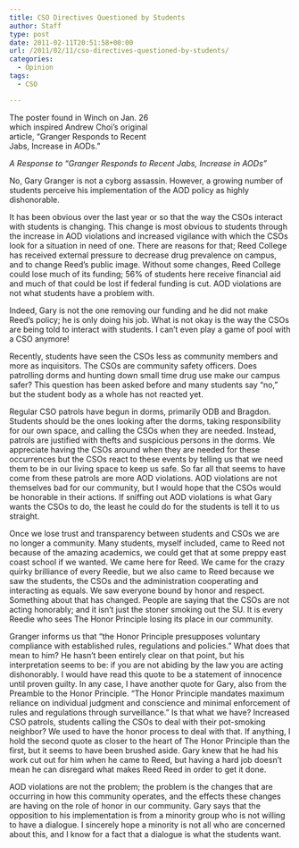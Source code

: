```yaml
---
title: CSO Directives Questioned by Students
author: Staff
type: post
date: 2011-02-11T20:51:58+00:00
url: /2011/02/11/cso-directives-questioned-by-students/
categories:
  - Opinion
tags:
  - CSO

---
```

<div style="width: 280px" class="wp-caption alignleft">
  <a href="https://i0.wp.com/www.reedquest.org/wp-content/uploads/2011/02/garyposter.jpg"><img src="https://i0.wp.com/www.reedquest.org/wp-content/uploads/2011/02/garyposter.jpg?resize=270%2C185" alt="" align="left" data-recalc-dims="1" /></a>
  
  <p class="wp-caption-text">
    The poster found in Winch on Jan. 26 which inspired Andrew Choi’s original article, “Granger Responds to Recent Jabs, Increase in AODs.”
  </p>
</div>

_A Response to “Granger Responds to Recent Jabs, Increase in AODs”_

No, Gary Granger is not a cyborg assassin. However, a growing number of students perceive his implementation of the AOD policy as highly dishonorable.

It has been obvious over the last year or so that the way the CSOs interact with students is changing. This change is most obvious to students through the increase in AOD violations and increased vigilance with which the CSOs look for a situation in need of one. There are reasons for that; Reed College has received external pressure to decrease drug prevalence on campus, and to change Reed’s public image. Without some changes, Reed College could lose much of its funding; 56% of students here receive financial aid and much of that could be lost if federal funding is cut. AOD violations are not what students have a problem with.

Indeed, Gary is not the one removing our funding and he did not make Reed’s policy; he is only doing his job. What is not okay is the way the CSOs are being told to interact with students. I can’t even play a game of pool with a CSO anymore!

Recently, students have seen the CSOs less as community members and more as inquisitors. The CSOs are community safety officers. Does patrolling dorms and hunting down small time drug use make our campus safer? This question has been asked before and many students say “no,” but the student body as a whole has not reacted yet.

Regular CSO patrols have begun in dorms, primarily ODB and Bragdon. Students should be the ones looking after the dorms, taking responsibility for our own space, and calling the CSOs when they are needed. Instead, patrols are justified with thefts and suspicious persons in the dorms. We appreciate having the CSOs around when they are needed for these occurrences but the CSOs react to these events by telling us that we need them to be in our living space to keep us safe. So far all that seems to have come from these patrols are more AOD violations. AOD violations are not themselves bad for our community, but I would hope that the CSOs would be honorable in their actions. If sniffing out AOD violations is what Gary wants the CSOs to do, the least he could do for the students is tell it to us straight.

Once we lose trust and transparency between students and CSOs we are no longer a community. Many students, myself included, came to Reed not because of the amazing academics, we could get that at some preppy east coast school if we wanted. We came here for Reed. We came for the crazy quirky brilliance of every Reedie, but we also came to Reed because we saw the students, the CSOs and the administration cooperating and interacting as equals. We saw everyone bound by honor and respect. Something about that has changed. People are saying that the CSOs are not acting honorably; and it isn’t just the stoner smoking out the SU. It is every Reedie who sees The Honor Principle losing its place in our community.

Granger informs us that “the Honor Principle presupposes voluntary compliance with established rules, regulations and policies.” What does that mean to him? He hasn’t been entirely clear on that point, but his interpretation seems to be: if you are not abiding by the law you are acting dishonorably. I would have read this quote to be a statement of innocence until proven guilty. In any case, I have another quote for Gary, also from the Preamble to the Honor Principle. “The Honor Principle mandates maximum reliance on individual judgment and conscience and minimal enforcement of rules and regulations through surveillance.” Is that what we have? Increased CSO patrols, students calling the CSOs to deal with their pot-smoking neighbor? We used to have the honor process to deal with that. If anything, I hold the second quote as closer to the heart of The Honor Principle than the first, but it seems to have been brushed aside. Gary knew that he had his work cut out for him when he came to Reed, but having a hard job doesn’t mean he can disregard what makes Reed Reed in order to get it done.

AOD violations are not the problem; the problem is the changes that are occurring in how this community operates, and the effects these changes are having on the role of honor in our community. Gary says that the opposition to his implementation is from a minority group who is not willing to have a dialogue. I sincerely hope a minority is not all who are concerned about this, and I know for a fact that a dialogue is what the students want.